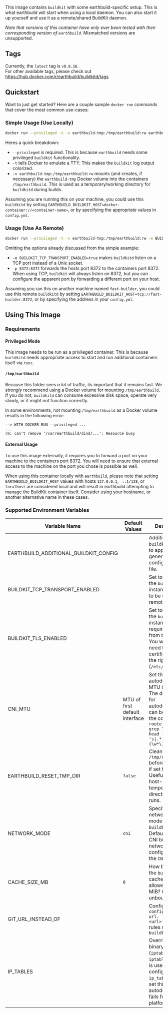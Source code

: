 This image contains `buildkit` with some earthbuild-specific setup. This is what earthbuild will start when using a local daemon. You can also start it up yourself and use it as a remote/shared BuildKit daemon.

*Note that versions of this container have only ever been tested with their corresponding version of `earthbuild`.* Mismatched versions are unsupported.

## Tags

Currently, the `latest` tag is `v0.8.16`.  
For other available tags, please check out https://hub.docker.com/r/earthbuild/buildkitd/tags

## Quickstart

Want to just get started? Here are a couple sample `docker run` commands that cover the most common use-cases:

### Simple Usage (Use Locally)

```bash
docker run --privileged -t -v earthbuild-tmp:/tmp/earthbuild:rw earthbuild/buildkitd:v0.7.19
```

Heres a quick breakdown:

- `--privileged` is required. This is because `earthbuild` needs some privileged `buildkit` functionality.
- `-t` tells Docker to emulate a TTY. This makes the `buildkit` log output colorized.
- `-v earthbuild-tmp:/tmp/earthbuild:rw` mounts (and creates, if necessary) the `earthbuild-tmp` Docker volume into the containers `/tmp/earthbuild`. This is used as a temporary/working directory for `buildkitd` during builds.

Assuming you are running this on your machine, you could use this `buildkitd` by setting `EARTHBUILD_BUILDKIT_HOST=docker-container://<container-name>`, or by specifying the appropriate values in `config.yml`.

### Usage (Use As Remote)

```bash
docker run --privileged -t -v earthbuild-tmp:/tmp/earthbuild:rw -e BUILDKIT_TCP_TRANSPORT_ENABLED=true -p 8372:8372 earthbuild/buildkitd:v0.7.19
```

Omitting the options already discussed from the simple example:

- `-e BUILDKIT_TCP_TRANSPORT_ENABLED=true` makes `buildkitd` listen on a TCP port instead of a Unix socket.
- `-p 8372:8372` forwards the hosts port 8372 to the containers port 8372. When using TCP, `buildkit` will always listen on 8372, but you can configure the apparent port by forwarding a different port on your host.

Assuming you ran this on another machine named `fast-builder`, you could use this remote `buildkitd` by setting `EARTHBUILD_BUILDKIT_HOST=tcp://fast-builder:8372`, or by specifying the address in your `config.yml`.

## Using This Image

### Requirements

#### Privileged Mode

This image needs to be run as a privileged container. This is because `buildkitd` needs appropriate access to start and run additional containers itself via `runc`.

#### `/tmp/earthbuild`

Because this folder sees _a lot_ of traffic, its important that it remains fast. We *strongly* recommend using a Docker volume for mounting `/tmp/earthbuild`. If you do not, `buildkitd` can consume excessive disk space, operate very slowly, or it might not function correctly.

In some environments, not mounting `/tmp/earthbuild` as a Docker volume results in the following error:

```
--> WITH DOCKER RUN --privileged ...
...
rm: can't remove '/var/earthbuild/dind/...': Resource busy
```

#### External Usage

To use this image externally, it requires you to forward a port on your machine to the containers port 8372. You will need to ensure that external access to the machine on the port you chose is possible as well.

When using this container locally with `earthbuild`, please note that setting `EARTHBUILD_BUILDKIT_HOST` values with hosts `127.0.0.1`, ` ::1/128`, or `localhost` are considered local and will result in earthbuild attempting to manage the BuildKit container itself. Consider using your hostname, or another alternative name in these cases.

### Supported Environment Variables

| Variable Name                       | Default Values                 | Description                                                                                                                                                                   |
|-------------------------------------|--------------------------------|-------------------------------------------------------------------------------------------------------------------------------------------------------------------------------|
| EARTHBUILD_ADDITIONAL_BUILDKIT_CONFIG  |                                | Additional `buildkitd` config to append to the generated configuration file.                                                                                                  |
| BUILDKIT_TCP_TRANSPORT_ENABLED      |                                | Set to `true` when the `buildkitd` instance is going to be used remotely                                                                                                      |
| BUILDKIT_TLS_ENABLED                |                                | Set to `true` when the `buildkitd` instance will require mTLS from the clients. You will also need to mount certificates into the right place (`/etc/*.pem`).                |
| CNI_MTU                             | MTU of first default interface | Set this when we autodetect the MTU incorrectly. The device used for autodetection can be shown by the command  `ip route show \| grep ^default \| head -n 1 \| sed 's\|.* dev \(\w*\)\s.*\|\1\|'` |
| EARTHBUILD_RESET_TMP_DIR               | `false`                        | Cleans out `/tmp/earthbuild` before running, if set to `true`. Useful when you host-mount an temporary directory across runs.                                                            |
| NETWORK_MODE                        | `cni`                          | Specifies the networking mode of `buildkitd`. Default uses a CNI bridge network, configured with the `CNI_MTU`.                                                               |
| CACHE_SIZE_MB                       | `0`                            | How big should the `buildkitd` cache be allowed to get, in MiB? 0 is unbounded.                                                                                               |
| GIT_URL_INSTEAD_OF                  |                                | Configure `git config --global url.<url>.insteadOf` rules used by `buildkitd`                                                                                                 |
| IP_TABLES                           |                                | Override which binary (`iptables_nft` or `iptables_legacy`) is used for configuring `ip_tables`. Only set this if autodetection fails for your platform.                          |
